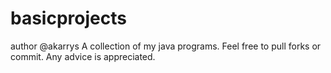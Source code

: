 # basicprojects
author @akarrys
A collection of my java programs. Feel free to pull forks or commit. Any advice is appreciated. 
